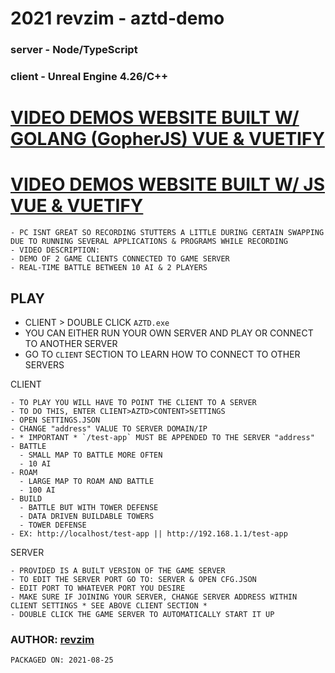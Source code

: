 # 2021 revzim - aztd-demo
### server - Node/TypeScript
### client - Unreal Engine 4.26/C++

# [VIDEO DEMOS WEBSITE BUILT W/ GOLANG (GopherJS) VUE & VUETIFY](https://revzim.github.io/aztd-demo/)
# [VIDEO DEMOS WEBSITE BUILT W/ JS VUE & VUETIFY](https://revzim.github.io/aztd-demo/justjs)

```
- PC ISNT GREAT SO RECORDING STUTTERS A LITTLE DURING CERTAIN SWAPPING DUE TO RUNNING SEVERAL APPLICATIONS & PROGRAMS WHILE RECORDING
- VIDEO DESCRIPTION:
- DEMO OF 2 GAME CLIENTS CONNECTED TO GAME SERVER
- REAL-TIME BATTLE BETWEEN 10 AI & 2 PLAYERS
```

## PLAY
- CLIENT > DOUBLE CLICK `AZTD.exe`
- YOU CAN EITHER RUN YOUR OWN SERVER AND PLAY OR CONNECT TO ANOTHER SERVER
- GO TO `CLIENT` SECTION TO LEARN HOW TO CONNECT TO OTHER SERVERS

CLIENT
```
- TO PLAY YOU WILL HAVE TO POINT THE CLIENT TO A SERVER
- TO DO THIS, ENTER CLIENT>AZTD>CONTENT>SETTINGS
- OPEN SETTINGS.JSON
- CHANGE "address" VALUE TO SERVER DOMAIN/IP
- * IMPORTANT * `/test-app` MUST BE APPENDED TO THE SERVER "address"
- BATTLE
  - SMALL MAP TO BATTLE MORE OFTEN
  - 10 AI
- ROAM
  - LARGE MAP TO ROAM AND BATTLE
  - 100 AI
- BUILD
  - BATTLE BUT WITH TOWER DEFENSE
  - DATA DRIVEN BUILDABLE TOWERS
  - TOWER DEFENSE
- EX: http://localhost/test-app || http://192.168.1.1/test-app
```

SERVER
```
- PROVIDED IS A BUILT VERSION OF THE GAME SERVER
- TO EDIT THE SERVER PORT GO TO: SERVER & OPEN CFG.JSON
- EDIT PORT TO WHATEVER PORT YOU DESIRE
- MAKE SURE IF JOINING YOUR SERVER, CHANGE SERVER ADDRESS WITHIN CLIENT SETTINGS * SEE ABOVE CLIENT SECTION *
- DOUBLE CLICK THE GAME SERVER TO AUTOMATICALLY START IT UP
```

### AUTHOR: [revzim](https://github.com/revzim)

```
PACKAGED ON: 2021-08-25
```
